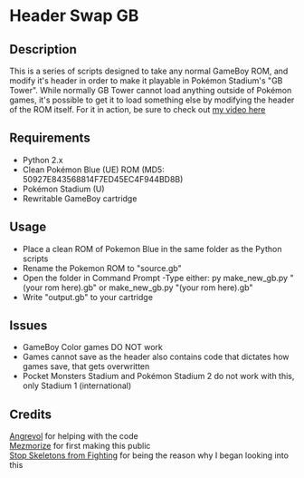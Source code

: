 # Header Swap GB

## Description

This is a series of scripts designed to take any normal GameBoy ROM, and modify it's header in order to make it playable in Pokémon Stadium's "GB Tower". While normally GB Tower cannot load anything outside of Pokémon games, it's possible to get it to load something else by modifying the header of the ROM itself. For it in action, be sure to check out [my video here](https://www.youtube.com/watch?v=jcn5XGW1on8)

## Requirements

- Python 2.x
- Clean Pokémon Blue (UE) ROM (MD5: 50927E843568814F7ED45EC4F944BD8B)
- Pokémon Stadium (U)
- Rewritable GameBoy cartridge

## Usage

- Place a clean ROM of Pokemon Blue in the same folder as the Python scripts
- Rename the Pokemon ROM to "source.gb"
- Open the folder in Command Prompt
 -Type either: 
py make_new_gb.py "(your rom here).gb"
or
make_new_gb.py "(your rom here).gb"
- Write "output.gb" to your cartridge

## Issues

- GameBoy Color games DO NOT work
- Games cannot save as the header also contains code that dictates how games save, that gets overwritten
- Pocket Monsters Stadium and Pokémon Stadium 2 do not work with this, only Stadium 1 (international)

## Credits

[Angrevol](https://twitter.com/Angrevol) for helping with the code  
[Mezmorize](https://www.youtube.com/channel/UCgX4JmHxh49Sk9yr-QJdZvw) for first making this public  
[Stop Skeletons from Fighting](https://www.youtube.com/channel/UC5Xeb9-FhZXgvw340n7PsCQ) for being the reason why I began looking into this
